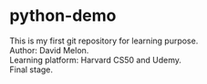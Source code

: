 # python-demo
This is my first git repository for learning purpose.
<br>
Author: David Melon.
<br>
Learning platform: Harvard CS50 and Udemy.
<br>
Final stage.